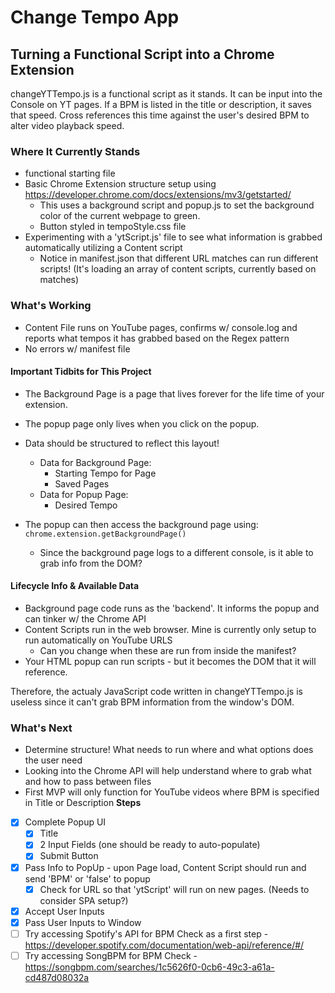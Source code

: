 # Change Tempo App
## Turning a Functional Script into a Chrome Extension

changeYTTempo.js is a functional script as it stands.
It can be input into the Console on YT pages. If a BPM is listed in the title or description, it saves that speed.
Cross references this time against the user's desired BPM to alter video playback speed.


### Where It Currently Stands
- functional starting file
- Basic Chrome Extension structure setup using https://developer.chrome.com/docs/extensions/mv3/getstarted/
    - This uses a background script and popup.js to set the background color of the current webpage to green.
    - Button styled in tempoStyle.css file
- Experimenting with a 'ytScript.js' file to see what information is grabbed automatically utilizing a Content script
    - Notice in manifest.json that different URL matches can run different scripts! (It's loading an array of content scripts, currently based on matches)

### What's Working
- Content File runs on YouTube pages, confirms w/ console.log and reports what tempos it has grabbed based on the Regex pattern
- No errors w/ manifest file

#### Important Tidbits for This Project
- The Background Page is a page that lives forever for the life time of your extension.
- The popup page only lives when you click on the popup.
- Data should be structured to reflect this layout!
    - Data for Background Page:
        - Starting Tempo for Page
        - Saved Pages
    - Data for Popup Page:
        - Desired Tempo

- The popup can then access the background page using: `chrome.extension.getBackgroundPage()`
    - Since the background page logs to a different console, is it able to grab info from the DOM?

#### Lifecycle Info & Available Data
- Background page code runs as the 'backend'. It informs the popup and can tinker w/ the Chrome API
- Content Scripts run in the web browser. Mine is currently only setup to run automatically on YouTube URLS
    - Can you change when these are run from inside the manifest?
- Your HTML popup can run scripts - but it becomes the DOM that it will reference.

Therefore, the actualy JavaScript code written in changeYTTempo.js is useless since it can't grab BPM information from the window's DOM.

### What's Next
- Determine structure! What needs to run where and what options does the user need
- Looking into the Chrome API will help understand where to grab what and how to pass between files
- First MVP will only function for YouTube videos where BPM is specified in Title or Description
**Steps**
- [x] Complete Popup UI
    - [x] Title
    - [x] 2 Input Fields (one should be ready to auto-populate)
    - [x] Submit Button
- [x] Pass Info to PopUp - upon Page load, Content Script should run and send 'BPM' or 'false' to popup
    - [x] Check for URL so that 'ytScript' will run on new pages. (Needs to consider SPA setup?)
- [x] Accept User Inputs
- [x] Pass User Inputs to Window
- [ ] Try accessing Spotify's API for BPM Check as a first step - https://developer.spotify.com/documentation/web-api/reference/#/
- [ ] Try accessing SongBPM for BPM Check - https://songbpm.com/searches/1c5626f0-0cb6-49c3-a61a-cd487d08032a
